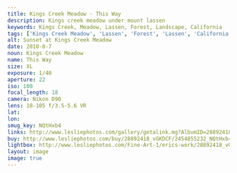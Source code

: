 ```yaml
---
title: Kings Creek Meadow - This Way
description: Kings creek meadow under mount lassen
keywords: Kings Creek, Meadow, Lassen, Forest, Landscape, California
tags: ['Kings Creek Meadow', 'Lassen', 'Forest', 'Lassen', 'California', 'Black and White']
alt: Sunset at Kings Creek Meadow
date: 2010-8-7
noun: Kings Creek Meadow
name: This Way
size: XL
exposure: 1/40
aperture: 22
iso: 100
focal_length: 18
camera: Nikon D90
lens: 18-105 f/3.5-5.6 VR
lat: 
lon: 
smug_key: NQtHxb4
links: http://www.lesliephotos.com/gallery/getalink.mg?AlbumID=28892418&AlbumKey=vGKDCF&ImageID=2454855232&ImageKey=NQtHxb4&how=forum&Page=1
buy: http://www.lesliephotos.com/buy/28892418_vGKDCF/2454855232_NQtHxb4/
lightbox: http://www.lesliephotos.com/Fine-Art-1/erics-work/28892418_vGKDCF#!i=2454855232&k=NQtHxb4&lb=1&s=A
layout: image
image: true
---
```

